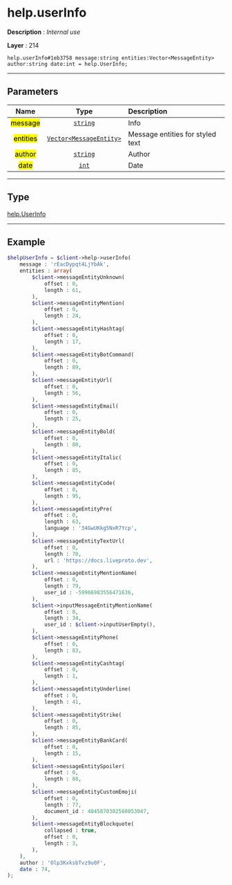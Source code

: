# help.userInfo

**Description** : *Internal use*

**Layer** : 214

```tl
help.userInfo#1eb3758 message:string entities:Vector<MessageEntity> author:string date:int = help.UserInfo;
```

---

## Parameters

| Name | Type | Description |
| :---: | :---: | :--- |
| <mark>message</mark> | [`string`](type/string) | Info |
| <mark>entities</mark> | [`Vector<MessageEntity>`](type/MessageEntity) | Message entities for styled text |
| <mark>author</mark> | [`string`](type/string) | Author |
| <mark>date</mark> | [`int`](type/int) | Date |

---

## Type

[help.UserInfo](type/help.UserInfo)

---

## Example

```php
$helpUserInfo = $client->help->userInfo(
	message : 'rEacDypqt4LjYbAk',
	entities : array(
		$client->messageEntityUnknown(
			offset : 0,
			length : 61,
		),
		$client->messageEntityMention(
			offset : 0,
			length : 24,
		),
		$client->messageEntityHashtag(
			offset : 0,
			length : 17,
		),
		$client->messageEntityBotCommand(
			offset : 0,
			length : 89,
		),
		$client->messageEntityUrl(
			offset : 0,
			length : 56,
		),
		$client->messageEntityEmail(
			offset : 0,
			length : 25,
		),
		$client->messageEntityBold(
			offset : 0,
			length : 80,
		),
		$client->messageEntityItalic(
			offset : 0,
			length : 85,
		),
		$client->messageEntityCode(
			offset : 0,
			length : 95,
		),
		$client->messageEntityPre(
			offset : 0,
			length : 63,
			language : '34GwUKkg5NxR7Ycp',
		),
		$client->messageEntityTextUrl(
			offset : 0,
			length : 70,
			url : 'https://docs.liveproto.dev',
		),
		$client->messageEntityMentionName(
			offset : 0,
			length : 79,
			user_id : -59966983556471636,
		),
		$client->inputMessageEntityMentionName(
			offset : 0,
			length : 34,
			user_id : $client->inputUserEmpty(),
		),
		$client->messageEntityPhone(
			offset : 0,
			length : 83,
		),
		$client->messageEntityCashtag(
			offset : 0,
			length : 1,
		),
		$client->messageEntityUnderline(
			offset : 0,
			length : 41,
		),
		$client->messageEntityStrike(
			offset : 0,
			length : 85,
		),
		$client->messageEntityBankCard(
			offset : 0,
			length : 15,
		),
		$client->messageEntitySpoiler(
			offset : 0,
			length : 88,
		),
		$client->messageEntityCustomEmoji(
			offset : 0,
			length : 77,
			document_id : 4045870302560053047,
		),
		$client->messageEntityBlockquote(
			collapsed : true,
			offset : 0,
			length : 3,
		),
	),
	author : 'Olp3KxksbTvz9u0F',
	date : 74,
);
```